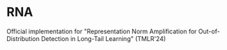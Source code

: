 # RNA
Official implementation for "Representation Norm Amplification for Out-of-Distribution Detection in Long-Tail Learning" (TMLR'24)
